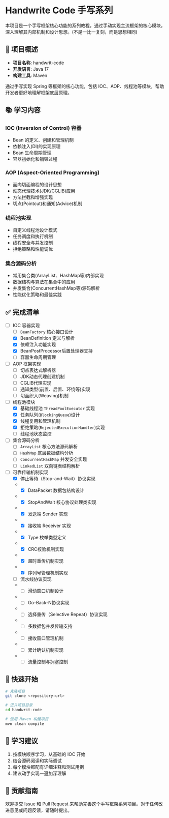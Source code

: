 # Handwrite Code 手写系列

本项目是一个手写框架核心功能的系列教程，通过手动实现主流框架的核心模块，深入理解其内部机制和设计思想。(不是一比一复刻，而是思想相同)

## 🎯 项目概述

- **项目名称**: handwrit-code
- **开发语言**: Java 17
- **构建工具**: Maven

通过手写实现 Spring 等框架的核心功能，包括 IOC、AOP、线程池等模块，帮助开发者更好地理解框架底层原理。

## 📚 学习内容

### IOC (Inversion of Control) 容器
- Bean 的定义、创建和管理机制
- 依赖注入(DI)的实现原理
- Bean 生命周期管理
- 容器初始化和销毁过程

### AOP (Aspect-Oriented Programming)
- 面向切面编程的设计思想
- 动态代理技术(JDK/CGLIB)应用
- 方法拦截和增强实现
- 切点(Pointcut)和通知(Advice)机制

### 线程池实现
- 自定义线程池设计模式
- 任务调度和执行机制
- 线程安全与并发控制
- 拒绝策略和性能调优

### 集合源码分析
- 常用集合类(ArrayList、HashMap等)内部实现
- 数据结构与算法在集合中的应用
- 并发集合(ConcurrentHashMap等)源码解析
- 性能优化策略和最佳实践

## ✅ 完成清单
- [ ] IOC 容器实现
    - [ ] `BeanFactory` 核心接口设计
    - [x] BeanDefinition 定义与解析
    - [x] 依赖注入功能实现
    - [x] BeanPostProcessor后置处理器支持
    - [ ] 容器生命周期管理

- [ ] AOP 框架实现
    - [ ] 切点表达式解析器
    - [ ] JDK动态代理创建机制
    - [ ] CGLIB代理实现
    - [ ] 通知类型(前置、后置、环绕等)实现
    - [ ] 切面织入(Weaving)机制

- [ ] 线程池模块
    - [x] 基础线程池 `ThreadPoolExecutor` 实现
    - [x] 任务队列(`BlockingQueue`)设计
    - [x] 线程复用和管理机制
    - [x] 拒绝策略(`RejectedExecutionHandler`)实现
    - [ ] 线程池状态监控

- [ ] 集合源码分析
    - [ ] `ArrayList` 核心方法源码解析
    - [ ] `HashMap` 底层数据结构分析
    - [ ] `ConcurrentHashMap` 并发安全实现
    - [ ] `LinkedList` 双向链表结构解析

- [ ] 可靠传输机制实现
    - [x] 停止等待（Stop-and-Wait）协议实现
     - - [x] DataPacket 数据包结构设计
     - - [x] StopAndWait 核心协议处理类实现
     - - [x] 发送端 Sender 实现
     - - [x] 接收端 Receiver 实现
     - - [x] Type 枚举类型定义
     - - [x] CRC校验机制实现
     - - [x] 超时重传机制实现
     - - [x] 序列号管理机制实现
    - [ ] 流水线协议实现
     - -[ ] 滑动窗口机制设计
     - -[ ] Go-Back-N协议实现
     - -[ ] 选择重传（Selective Repeat）协议实现
     - -[ ] 多数据包并发传输支持
     - -[ ] 接收窗口管理机制
     - -[ ] 累计确认机制实现
     - -[ ] 流量控制与拥塞控制

## 🚀 快速开始

```bash
# 克隆项目
git clone <repository-url>

# 进入项目目录
cd handwrit-code

# 使用 Maven 构建项目
mvn clean compile
```


## 📖 学习建议

1. 按模块顺序学习，从基础的 IOC 开始
2. 结合源码阅读和实际调试
3. 每个模块都配有详细注释和测试用例
4. 建议动手实现一遍加深理解

## 🤝 贡献指南

欢迎提交 Issue 和 Pull Request 来帮助完善这个手写框架系列项目。对于任何改进意见或问题反馈，请随时提出。
